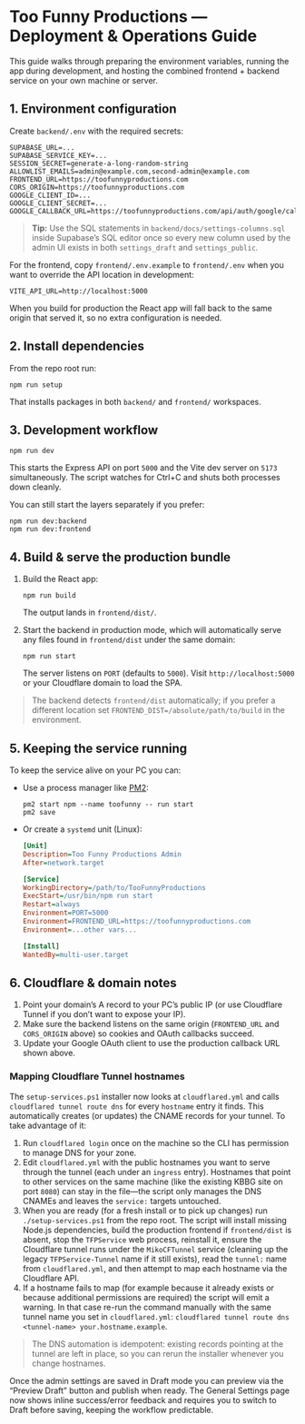 # Too Funny Productions — Deployment & Operations Guide

This guide walks through preparing the environment variables, running the app during development, and hosting the combined frontend + backend service on your own machine or server.

## 1. Environment configuration

Create `backend/.env` with the required secrets:

```
SUPABASE_URL=...
SUPABASE_SERVICE_KEY=...
SESSION_SECRET=generate-a-long-random-string
ALLOWLIST_EMAILS=admin@example.com,second-admin@example.com
FRONTEND_URL=https://toofunnyproductions.com
CORS_ORIGIN=https://toofunnyproductions.com
GOOGLE_CLIENT_ID=...
GOOGLE_CLIENT_SECRET=...
GOOGLE_CALLBACK_URL=https://toofunnyproductions.com/api/auth/google/callback
```

> **Tip:** Use the SQL statements in `backend/docs/settings-columns.sql` inside Supabase’s SQL editor once so every new column used by the admin UI exists in both `settings_draft` and `settings_public`.

For the frontend, copy `frontend/.env.example` to `frontend/.env` when you want to override the API location in development:

```
VITE_API_URL=http://localhost:5000
```

When you build for production the React app will fall back to the same origin that served it, so no extra configuration is needed.

## 2. Install dependencies

From the repo root run:

```
npm run setup
```

That installs packages in both `backend/` and `frontend/` workspaces.

## 3. Development workflow

```
npm run dev
```

This starts the Express API on port `5000` and the Vite dev server on `5173` simultaneously. The script watches for Ctrl+C and shuts both processes down cleanly.

You can still start the layers separately if you prefer:

```
npm run dev:backend
npm run dev:frontend
```

## 4. Build & serve the production bundle

1. Build the React app:
   ```
   npm run build
   ```
   The output lands in `frontend/dist/`.

2. Start the backend in production mode, which will automatically serve any files found in `frontend/dist` under the same domain:
   ```
   npm run start
   ```

   The server listens on `PORT` (defaults to `5000`). Visit `http://localhost:5000` or your Cloudflare domain to load the SPA.

> The backend detects `frontend/dist` automatically; if you prefer a different location set `FRONTEND_DIST=/absolute/path/to/build` in the environment.

## 5. Keeping the service running

To keep the service alive on your PC you can:

- Use a process manager like [PM2](https://pm2.keymetrics.io/):
  ```
  pm2 start npm --name toofunny -- run start
  pm2 save
  ```

- Or create a `systemd` unit (Linux):
  ```ini
  [Unit]
  Description=Too Funny Productions Admin
  After=network.target

  [Service]
  WorkingDirectory=/path/to/TooFunnyProductions
  ExecStart=/usr/bin/npm run start
  Restart=always
  Environment=PORT=5000
  Environment=FRONTEND_URL=https://toofunnyproductions.com
  Environment=...other vars...

  [Install]
  WantedBy=multi-user.target
  ```

## 6. Cloudflare & domain notes

1. Point your domain’s A record to your PC’s public IP (or use Cloudflare Tunnel if you don’t want to expose your IP).
2. Make sure the backend listens on the same origin (`FRONTEND_URL` and `CORS_ORIGIN` above) so cookies and OAuth callbacks succeed.
3. Update your Google OAuth client to use the production callback URL shown above.

### Mapping Cloudflare Tunnel hostnames

The `setup-services.ps1` installer now looks at `cloudflared.yml` and calls `cloudflared tunnel route dns` for every `hostname` entry it finds. This automatically creates (or updates) the CNAME records for your tunnel. To take advantage of it:

1. Run `cloudflared login` once on the machine so the CLI has permission to manage DNS for your zone.
2. Edit `cloudflared.yml` with the public hostnames you want to serve through the tunnel (each under an `ingress` entry). Hostnames that point to other services on the same machine (like the existing KBBG site on port `8080`) can stay in the file—the script only manages the DNS CNAMEs and leaves the `service:` targets untouched.
3. When you are ready (for a fresh install or to pick up changes) run `./setup-services.ps1` from the repo root. The script will install missing Node.js dependencies, build the production frontend if `frontend/dist` is absent, stop the `TFPService` web process, reinstall it, ensure the Cloudflare tunnel runs under the `MikoCFTunnel` service (cleaning up the legacy `TFPService-Tunnel` name if it still exists), read the `tunnel:` name from `cloudflared.yml`, and then attempt to map each hostname via the Cloudflare API.
4. If a hostname fails to map (for example because it already exists or because additional permissions are required) the script will emit a warning. In that case re-run the command manually with the same tunnel name you set in `cloudflared.yml`: `cloudflared tunnel route dns <tunnel-name> your.hostname.example`.

> The DNS automation is idempotent: existing records pointing at the tunnel are left in place, so you can rerun the installer whenever you change hostnames.

Once the admin settings are saved in Draft mode you can preview via the “Preview Draft” button and publish when ready. The General Settings page now shows inline success/error feedback and requires you to switch to Draft before saving, keeping the workflow predictable.
